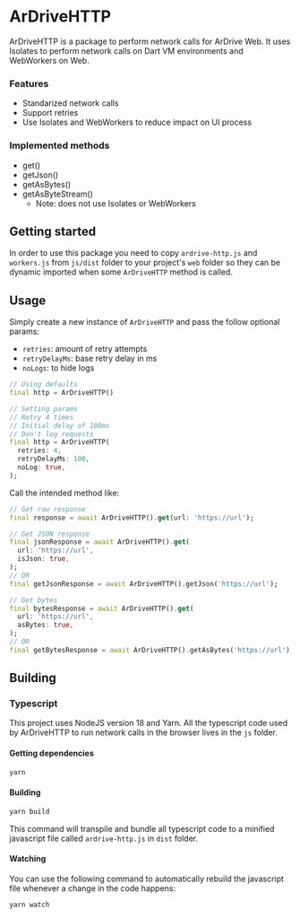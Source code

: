 # ArDriveHTTP

ArDriveHTTP is a package to perform network calls for ArDrive Web. It uses Isolates to perform network calls on Dart VM environments and WebWorkers on Web.

### Features

- Standarized network calls
- Support retries
- Use Isolates and WebWorkers to reduce impact on UI process

### Implemented methods

- get()
- getJson()
- getAsBytes()
- getAsByteStream()
  - Note: does not use Isolates or WebWorkers

## Getting started

In order to use this package you need to copy `ardrive-http.js` and `workers.js` from `js/dist` folder to your project's `web` folder so they can be dynamic imported when some `ArDriveHTTP` method is called.

## Usage

Simply create a new instance of `ArDriveHTTP` and pass the follow optional params:

- `retries`: amount of retry attempts
- `retryDelayMs`: base retry delay in ms
- `noLogs`: to hide logs

```dart
// Using defaults
final http = ArDriveHTTP()

// Setting params
// Retry 4 times
// Initial delay of 100ms
// Don't log requests
final http = ArDriveHTTP(
  retries: 4,
  retryDelayMs: 100,
  noLog: true,
);
```

Call the intended method like:

```dart
// Get raw response
final response = await ArDriveHTTP().get(url: 'https://url');

// Get JSON response
final jsonResponse = await ArDriveHTTP().get(
  url: 'https://url',
  isJson: true,
);
// OR
final getJsonResponse = await ArDriveHTTP().getJson('https://url');

// Get bytes
final bytesResponse = await ArDriveHTTP().get(
  url: 'https://url',
  asBytes: true,
);
// OR
final getBytesResponse = await ArDriveHTTP().getAsBytes('https://url');
```

## Building

### Typescript

This project uses NodeJS version 18 and Yarn.
All the typescript code used by ArDriveHTTP to run network calls in the browser lives in the `js` folder.

#### Getting dependencies

```sh
yarn
```

#### Building

```sh
yarn build
```

This command will transpile and bundle all typescript code to a minified javascript file called `ardrive-http.js` in `dist` folder.

#### Watching

You can use the following command to automatically rebuild the javascript file whenever a change in the code happens:

```sh
yarn watch
```
